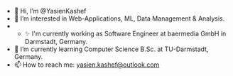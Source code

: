 - 👋 Hi, I’m @YasienKashef
- 👀 I’m interested in Web-Applications, ML, Data Management & Analysis.
- - ✨ I'm currently working as Software Engineer at baermedia GmbH in Darmstadt, Germany.
- 🌱 I’m currently learning Computer Science B.Sc. at TU-Darmstadt, Germany.
- 📫 How to reach me: yasien.kashef@outlook.com

<!---
YasienKashef/YasienKashef is a ✨ special ✨ repository because its `README.md` (this file) appears on your GitHub profile.
You can click the Preview link to take a look at your changes.
--->
